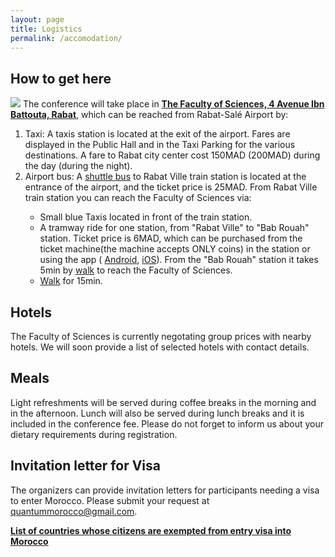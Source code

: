 ```yaml
---
layout: page
title: Logistics
permalink: /accomodation/
---
```


## How to get here
![](https://scontent-waw1-1.xx.fbcdn.net/v/t1.6435-9/162981085_383779136178521_5628233980442523913_n.jpg?_nc_cat=106&ccb=1-7&_nc_sid=e3f864&_nc_ohc=OmSWm6vvsF0AX8LyqxI&_nc_ht=scontent-waw1-1.xx&oh=00_AfBEvXg_zOnBeWVyAiuvXL4E3cpLH0p8LIUP5-mVSfuo1Q&oe=64A15315)
The conference will take place in <a href="https://goo.gl/maps/bxfKYeqq2ZUMAQRC9" target="_blank">**The Faculty of Sciences, 4 Avenue Ibn Battouta, Rabat**</a>, which can be reached from Rabat-Salé Airport by:
<ol>
  <li>Taxi: A taxis station is located at the exit of the airport. Fares are displayed in the Public Hall and in the Taxi Parking for the various destinations. A fare to Rabat city center cost 150MAD (200MAD) during the day (during the night).</li>
  <li>Airport bus: A <a href="https://goo.gl/maps/momK45W11EggkRCH7" target="_blank">shuttle bus</a> to Rabat Ville train station is located at the entrance of the airport, and the ticket price is 25MAD. From Rabat Ville train station you can reach the Faculty of Sciences via:</li>
    <ul>
    <li>Small blue Taxis located in front of the train station.</li>
    <li>A tramway ride for one station, from "Rabat Ville" to "Bab Rouah" station. Ticket price is 6MAD, which can be purchased from the ticket machine(the machine accepts ONLY coins) in the station or using the app ( <a href="https://play.google.com/store/apps/details?id=fr.airweb.rabat&hl=en&gl=US" target="_blank">Android</a>, <a href="https://apps.apple.com/ma/app/tram-mobile/id1588746412" target="_blank">iOS</a>). From the "Bab Rouah" station it takes 5min by <a href="https://goo.gl/maps/yoQUmKWtFCMuzkKL8" target="_blank">walk</a> to reach the Faculty of Sciences.</li>
    <li><a href="https://goo.gl/maps/4zRK5LzmiiQ5wTGJ8" target="_blank">Walk</a> for 15min.</li>
    </ul> 
 </ol> 


## Hotels
The Faculty of Sciences is currently negotating group prices with nearby hotels. We will soon provide a list of selected hotels with contact details.

## Meals
Light refreshments will be served during coffee breaks in the morning and in the afternoon. Lunch will also be served during lunch breaks and it is included in the conference fee. Please do not forget to inform us about your dietary requirements during registration.

## Invitation letter for Visa
The organizers can provide invitation letters for participants needing a visa to enter Morocco. Please submit your request at quantummorocco@gmail.com.

<a href="https://www.consulat.ma/en/list-countries-agreements-signed-morocco-abolition-visas-official-passports" target="_blank">**List of countries whose citizens are exempted from entry visa into Morocco**</a>
